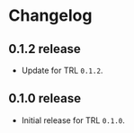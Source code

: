 # Changelog
## 0.1.2 release
- Update for TRL `0.1.2`.

## 0.1.0 release
- Initial release for TRL `0.1.0`.
